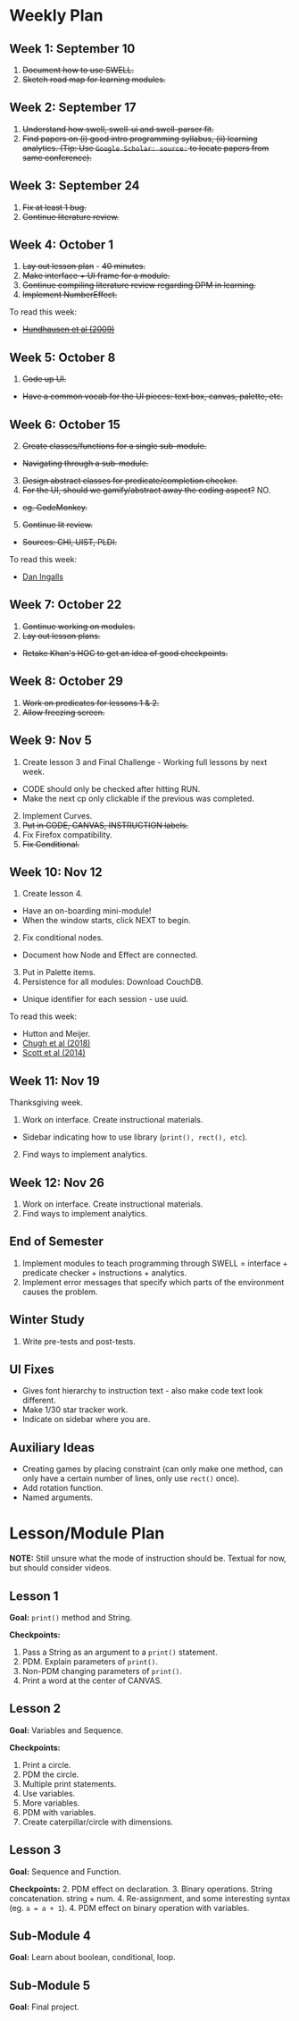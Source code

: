 # Weekly Plan

## Week 1: September 10
1. ~~Document how to use SWELL.~~
2. ~~Sketch road map for learning modules.~~

## Week 2: September 17
1. ~~Understand how swell, swell-ui and swell-parser fit.~~
2. ~~Find papers on (i) good intro programming syllabus, (ii) learning analytics. (Tip: Use `Google Scholar: source:` to locate papers from same conference).~~

## Week 3: September 24
1. ~~Fix at least 1 bug.~~
3. ~~Continue literature review.~~

## Week 4: October 1
1. ~~Lay out lesson plan~~ - ~~40 minutes.~~
2. ~~Make interface + UI frame for a module.~~
4. ~~Continue compiling literature review regarding DPM in learning.~~
5. ~~Implement NumberEffect.~~

To read this week:
- [~~Hundhausen et al (2009)~~](http://citeseerx.ist.psu.edu/viewdoc/download?doi=10.1.1.128.4081&rep=rep1&type=pdf)

## Week 5: October 8
1. ~~Code up UI.~~
- ~~Have a common vocab for the UI pieces: text box, canvas, palette, etc.~~

## Week 6: October 15
2. ~~Create classes/functions for a single sub-module.~~
- ~~Navigating through a sub-module.~~
3. ~~Design abstract classes for predicate/completion checker.~~
4. ~~For the UI, should we gamify/abstract away the coding aspect?~~ NO.
- ~~eg. CodeMonkey.~~
5. ~~Continue lit review.~~
- ~~Sources: CHI, UIST, PLDI.~~

To read this week:
- [Dan Ingalls](https://www.youtube.com/watch?v=QTJRwKOFddc&feature=youtu.be)

## Week 7: October 22
1. ~~Continue working on modules.~~
2. ~~Lay out lesson plans.~~
- ~~Retake Khan's HOC to get an idea of good checkpoints.~~

## Week 8: October 29
1. ~~Work on predicates for lessons 1 & 2.~~
2. ~~Allow freezing screen.~~

## Week 9: Nov 5
1. Create lesson 3 and Final Challenge - Working full lessons by next week.
- CODE should only be checked after hitting RUN.
- Make the next cp only clickable if the previous was completed.
2. Implement Curves.
3. ~~Put in CODE, CANVAS, INSTRUCTION labels.~~
4. Fix Firefox compatibility.
5. ~~Fix Conditional.~~

## Week 10: Nov 12
1. Create lesson 4.
- Have an on-boarding mini-module!
- When the window starts, click NEXT to begin.
2. Fix conditional nodes.
- Document how Node and Effect are connected.
3. Put in Palette items.
4. Persistence for all modules: Download CouchDB.
- Unique identifier for each session - use uuid.

To read this week:
- Hutton and Meijer.
- [Chugh et al (2018)](http://lara.epfl.ch/~kuncak/papers/MayerETAL18BidirectionalEvaluation.pdf)
- [Scott et al (2014)](https://groups.csail.mit.edu/mug/pubs/Scott2014DirectManipulation.pdf)

## Week 11: Nov 19
Thanksgiving week.
1. Work on interface. Create instructional materials.
- Sidebar indicating how to use library (`print(), rect(), etc`).
2. Find ways to implement analytics.

## Week 12: Nov 26
1. Work on interface. Create instructional materials.
2. Find ways to implement analytics.

## End of Semester
1. Implement modules to teach programming through SWELL = interface + predicate checker + instructions + analytics.
2. Implement error messages that specify which parts of the environment causes the problem.

## Winter Study
1. Write pre-tests and post-tests.

## UI Fixes
- Gives font hierarchy to instruction text - also make code text look different.
- Make 1/30 star tracker work.
- Indicate on sidebar where you are.

## Auxiliary Ideas
- Creating games by placing constraint (can only make one method, can only have a certain number of lines, only use `rect()` once).
- Add rotation function.
- Named arguments.

# Lesson/Module Plan
**NOTE:** Still unsure what the mode of instruction should be. Textual for now, but should consider videos.

## Lesson 1

**Goal:** `print()` method and String.

**Checkpoints:**
1. Pass a String as an argument to a `print()` statement.
2. PDM. Explain parameters of `print()`.
3. Non-PDM changing parameters of `print()`.
4. Print a word at the center of CANVAS.

## Lesson 2

**Goal:** Variables and Sequence.

**Checkpoints:**
1. Print a circle.
2. PDM the circle.
3. Multiple print statements.
4. Use variables.
5. More variables.
6. PDM with variables.
7. Create caterpillar/circle with dimensions.

## Lesson 3

**Goal:** Sequence and Function.

**Checkpoints:**
2. PDM effect on declaration.
3. Binary operations. String concatenation. string + num.
4. Re-assignment, and some interesting syntax (eg. `a = a + 1`).
4. PDM effect on binary operation with variables.

## Sub-Module 4

**Goal:** Learn about boolean, conditional, loop.

## Sub-Module 5

**Goal:** Final project.

